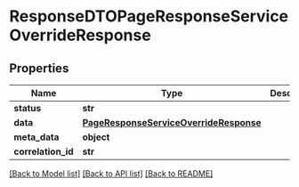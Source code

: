 # ResponseDTOPageResponseServiceOverrideResponse

## Properties
Name | Type | Description | Notes
------------ | ------------- | ------------- | -------------
**status** | **str** |  | [optional] 
**data** | [**PageResponseServiceOverrideResponse**](PageResponseServiceOverrideResponse.md) |  | [optional] 
**meta_data** | **object** |  | [optional] 
**correlation_id** | **str** |  | [optional] 

[[Back to Model list]](../README.md#documentation-for-models) [[Back to API list]](../README.md#documentation-for-api-endpoints) [[Back to README]](../README.md)

